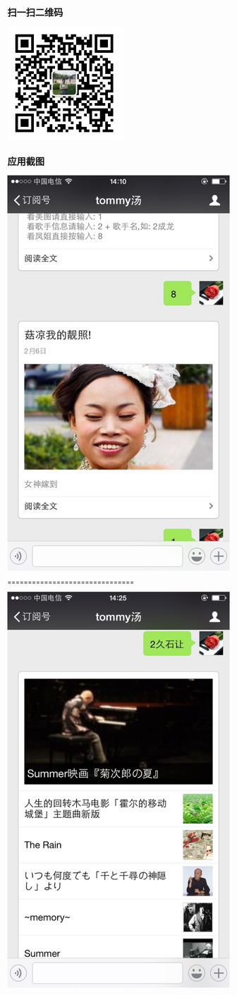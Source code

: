 ## 扫一扫二维码
<img src='./assert/2code.jpg'/>

## 应用截图


<img src='./assert/1.png/'>

===============================

<img src='./assert/2.png/'>


